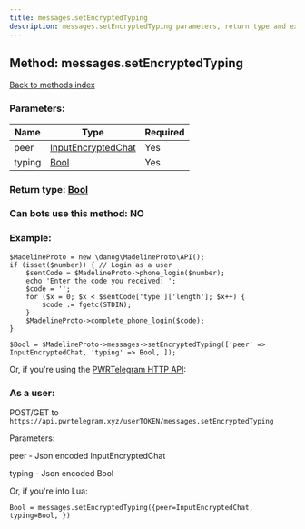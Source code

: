 ```yaml
---
title: messages.setEncryptedTyping
description: messages.setEncryptedTyping parameters, return type and example
---
```

## Method: messages.setEncryptedTyping  
[Back to methods index](index.md)


### Parameters:

| Name     |    Type       | Required |
|----------|---------------|----------|
|peer|[InputEncryptedChat](../types/InputEncryptedChat.md) | Yes|
|typing|[Bool](../types/Bool.md) | Yes|


### Return type: [Bool](../types/Bool.md)

### Can bots use this method: **NO**


### Example:


```
$MadelineProto = new \danog\MadelineProto\API();
if (isset($number)) { // Login as a user
    $sentCode = $MadelineProto->phone_login($number);
    echo 'Enter the code you received: ';
    $code = '';
    for ($x = 0; $x < $sentCode['type']['length']; $x++) {
        $code .= fgetc(STDIN);
    }
    $MadelineProto->complete_phone_login($code);
}

$Bool = $MadelineProto->messages->setEncryptedTyping(['peer' => InputEncryptedChat, 'typing' => Bool, ]);
```

Or, if you're using the [PWRTelegram HTTP API](https://pwrtelegram.xyz):



### As a user:

POST/GET to `https://api.pwrtelegram.xyz/userTOKEN/messages.setEncryptedTyping`

Parameters:

peer - Json encoded InputEncryptedChat

typing - Json encoded Bool




Or, if you're into Lua:

```
Bool = messages.setEncryptedTyping({peer=InputEncryptedChat, typing=Bool, })
```

